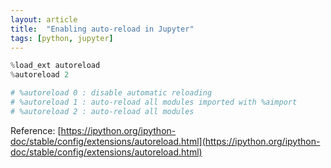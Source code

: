 ```yaml
---
layout: article
title:  "Enabling auto-reload in Jupyter"
tags: [python, jupyter]
---
```


```python
%load_ext autoreload
%autoreload 2

# %autoreload 0 : disable automatic reloading
# %autoreload 1 : auto-reload all modules imported with %aimport 
# %autoreload 2 : auto-reload all modules
```

Reference: [https://ipython.org/ipython-doc/stable/config/extensions/autoreload.html](https://ipython.org/ipython-doc/stable/config/extensions/autoreload.html)

